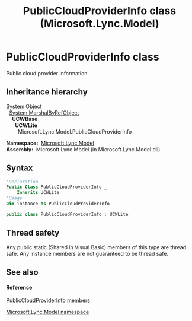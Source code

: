 ﻿---
title: PublicCloudProviderInfo class (Microsoft.Lync.Model)
TOCTitle: PublicCloudProviderInfo class
ms:assetid: T:Microsoft.Lync.Model.PublicCloudProviderInfo_DI_3_UC_OCS14MrefLyncWPF
ms:mtpsurl: https://msdn.microsoft.com/en-us/library/microsoft.lync.model.publiccloudproviderinfo_di_3_uc_ocs14mreflyncwpf(v=office.15)
ms:contentKeyID: 48591805
ms.date: 07/28/2014
mtps_version: v=office.15
f1_keywords:
- Microsoft.Lync.Model.PublicCloudProviderInfo
dev_langs:
- CSharp
- JScript
- VB
- other
---

# PublicCloudProviderInfo class

Public cloud provider information.

## Inheritance hierarchy

[System.Object](http://msdn2.microsoft.com/en-us/library/e5kfa45b)  
  [System.MarshalByRefObject](http://msdn2.microsoft.com/en-us/library/w4302s1f)  
    **UCWBase**  
      **UCWLite**  
        Microsoft.Lync.Model.PublicCloudProviderInfo  

**Namespace:**  [Microsoft.Lync.Model](microsoft-lync-model-namespace_2.md)  
**Assembly:**  Microsoft.Lync.Model (in Microsoft.Lync.Model.dll)

## Syntax

``` vb
'Declaration
Public Class PublicCloudProviderInfo _
    Inherits UCWLite
'Usage
Dim instance As PublicCloudProviderInfo
```

``` csharp
public class PublicCloudProviderInfo : UCWLite
```

## Thread safety

Any public static (Shared in Visual Basic) members of this type are thread safe. Any instance members are not guaranteed to be thread safe.

## See also

#### Reference

[PublicCloudProviderInfo members](publiccloudproviderinfo-members-microsoft-lync-model_2.md)

[Microsoft.Lync.Model namespace](microsoft-lync-model-namespace_2.md)

